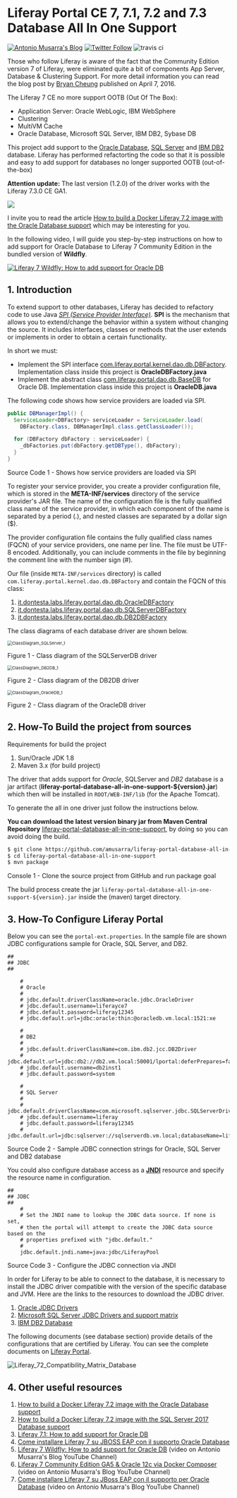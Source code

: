 # Liferay Portal CE 7, 7.1, 7.2 and 7.3 Database All In One Support
[![Antonio Musarra's Blog](https://img.shields.io/badge/maintainer-Antonio_Musarra's_Blog-purple.svg?colorB=6e60cc)](https://www.dontesta.it) 
[![Twitter Follow](https://img.shields.io/twitter/follow/antonio_musarra.svg?style=social&label=%40antonio_musarra%20on%20Twitter&style=plastic)](https://twitter.com/antonio_musarra) ![travis ci](https://travis-ci.org/amusarra/liferay-portal-database-all-in-one-support.svg?branch=master)

Those who follow Liferay is aware of the fact that the Community Edition 
version 7 of Liferay, were eliminated quite a bit of components App Server, 
Database & Clustering Support. For more detail information you can read the 
blog post by [Bryan Cheung]( https://www.liferay.com/it/web/bryan.cheung/blog/-/blogs/liferay-portal-7-ce-app-server-database-clustering-support) published on April 7, 2016.



The Liferay 7 CE no more support OOTB (Out Of The Box):

* Application Server: Oracle WebLogic, IBM WebSphere
* Clustering
* MultiVM Cache
* Oracle Database, Microsoft SQL Server, IBM DB2, Sybase DB



This project add support to the [Oracle Database](https://www.oracle.com/database/), [SQL Server](https://www.microsoft.com/sql-server/sql-server-2019) and [IBM DB2](https://www.ibm.com/products/db2-database) database. 
Liferay has performed refactorting the code so that it is possible and easy 
to add support for databases no longer supported OOTB (out-of-the-box)

**Attention update:** The last version (1.2.0) of the driver works with the 
Liferay 7.3.0 CE GA1.

[<img src="https://www.dontesta.it/wp-content/uploads/2017/04/PayPalMeAntonioMusarra.png">](https://paypal.me/AntonioMusarra)

I invite you to read the article [How to build a Docker Liferay 7.2 image with the Oracle Database support](https://www.dontesta.it/en/2019/08/21/how-to-build-a-docker-liferay-7-2-image-with-the-oracle-database-support/) which 
may be interesting for you. 

In the following video, I will guide you step-by-step instructions on how to 
add support for Oracle Database to Liferay 7 Community Edition in the bundled 
version of **Wildfly**.

[![Liferay 7 Wildfly: How to add support for Oracle DB ](https://img.youtube.com/vi/7fojCjko7Ac/0.jpg)](https://www.youtube.com/watch?v=7fojCjko7Ac)

## 1. Introduction
To extend support to other databases, Liferay has decided to refactory code to 
use Java [*SPI (Service Provider Interface)*](https://docs.oracle.com/javase/tutorial/sound/SPI-intro.html). 
**SPI** is the mechanism that allows you to extend/change the behavior within a 
system without changing the source. It includes interfaces, classes or methods 
that the user extends or implements in order to obtain a certain functionality.

In short we must:
* Implement the SPI interface [com.liferay.portal.kernel.dao.db.DBFactory](https://github.com/liferay/liferay-portal/blob/7.2.1-ga2/portal-kernel/src/com/liferay/portal/kernel/dao/db/DBFactory.java). Implementation class inside this project is **OracleDBFactory.java**
* Implement the abstract class [com.liferay.portal.dao.db.BaseDB](https://github.com/liferay/liferay-portal/blob/7.2.1-ga2/portal-impl/src/com/liferay/portal/dao/db/BaseDB.java) for Oracle DB. Implementation class inside this project is **OracleDB.java**

The following code shows how service providers are loaded via SPI.



```java
public DBManagerImpl() {
  ServiceLoader<DBFactory> serviceLoader = ServiceLoader.load(
    DBFactory.class, DBManagerImpl.class.getClassLoader());

  for (DBFactory dbFactory : serviceLoader) {
    _dbFactories.put(dbFactory.getDBType(), dbFactory);
  }
}
```
Source Code 1 - Shows how service providers are loaded via SPI



To register your service provider, you create a provider configuration file, 
which is stored in the **META-INF/services** directory of the service provider's 
JAR file. The name of the configuration file is the fully qualified class name 
of the service provider, in which each component of the name is separated by a 
period (.), and nested classes are separated by a dollar sign ($).

The provider configuration file contains the fully qualified class names (FQCN) 
of your service providers, one name per line. The file must be UTF-8 encoded. 
Additionally, you can include comments in the file by beginning the comment line 
with the number sign (#).

Our file (inside `META-INF/services` directory) is called `com.liferay.portal.kernel.dao.db.DBFactory` and contain the 
FQCN of this class:

1. [it.dontesta.labs.liferay.portal.dao.db.OracleDBFactory](https://github.com/amusarra/liferay-portal-database-all-in-one-support/blob/master/src/main/java/it/dontesta/labs/liferay/portal/dao/db/OracleDBFactory.java)
2. [it.dontesta.labs.liferay.portal.dao.db.SQLServerDBFactory](https://github.com/amusarra/liferay-portal-database-all-in-one-support/blob/master/src/main/java/it/dontesta/labs/liferay/portal/dao/db/SQLServerDBFactory.java)
3. [it.dontesta.labs.liferay.portal.dao.db.DB2DBFactory](https://github.com/amusarra/liferay-portal-database-all-in-one-support/blob/master/src/main/java/it/dontesta/labs/liferay/portal/dao/db/DB2DBFactory.java)



The class diagrams of each database driver are shown below.



<img src="docs/images/ClassDiagram_SQLServer_1.png" alt="ClassDiagram_SQLServer_1" style="zoom: 67%;" />

Figure 1 - Class diagram of the SQLServerDB driver



<img src="docs/images/ClassDiagram_DB2DB_1.png" alt="ClassDiagram_DB2DB_1" style="zoom: 67%;" />

Figure 2 - Class diagram of the DB2DB driver



<img src="docs/images/ClassDiagram_OracleDB_1.png" alt="ClassDiagram_OracleDB_1" style="zoom:67%;" />


Figure 2 - Class diagram of the OracleDB driver




## 2. How-To Build the project from sources
Requirements for build the project
1. Sun/Oracle JDK 1.8
2. Maven 3.x (for build project)

The driver that adds support for *Oracle*, SQLServer and *DB2* database 
is a jar artifact (**liferay-portal-database-all-in-one-support-${version}.jar**) which 
then will be installed in `ROOT/WEB-INF/lib` (for the Apache Tomcat).

To generate the all in one driver just follow the instructions below.

**You can download the latest version binary jar from Maven Central Repository**
[liferay-portal-database-all-in-one-support](https://search.maven.org/#search%7Cga%7C1%7Cit.dontesta), 
by doing so you can avoid doing the build.



```bash
$ git clone https://github.com/amusarra/liferay-portal-database-all-in-one-support.git
$ cd liferay-portal-database-all-in-one-support
$ mvn package
```

Console 1 - Clone the source project from GitHub and run package goal



The build process create the jar 
`liferay-portal-database-all-in-one-support-${version}.jar` inside the (maven) 
target directory.

## 3. How-To Configure Liferay Portal

Below you can see the `portal-ext.properties`. In the sample file are shown JDBC 
configurations sample for Oracle, SQL Server, and DB2.



```properties
##
## JDBC
##

    #
    # Oracle
    #
    # jdbc.default.driverClassName=oracle.jdbc.OracleDriver
    # jdbc.default.username=liferayce7
    # jdbc.default.password=liferay12345
    # jdbc.default.url=jdbc:oracle:thin:@oracledb.vm.local:1521:xe

    #
    # DB2
    #
    # jdbc.default.driverClassName=com.ibm.db2.jcc.DB2Driver
    # jdbc.default.url=jdbc:db2://db2.vm.local:50001/lportal:deferPrepares=false;fullyMaterializeInputStreams=true;fullyMaterializeLobData=true;progresssiveLocators=2;progressiveStreaming=2;
    # jdbc.default.username=db2inst1
    # jdbc.default.password=system

    #
    # SQL Server
    #
    # jdbc.default.driverClassName=com.microsoft.sqlserver.jdbc.SQLServerDriver
    # jdbc.default.username=liferay
    # jdbc.default.password=liferay12345
    # jdbc.default.url=jdbc:sqlserver://sqlserverdb.vm.local;databaseName=liferayce7
```

Source Code 2 - Sample JDBC connection strings for Oracle, SQL Server and DB2 database



You could also configure database access as a **[JNDI](https://en.wikipedia.org/wiki/Java_Naming_and_Directory_Interface)** resource and specify the 
resource name in configuration.

```properties
##
## JDBC
##
    #
    # Set the JNDI name to lookup the JDBC data source. If none is set,
    # then the portal will attempt to create the JDBC data source based on the
    # properties prefixed with "jdbc.default."
    #
    jdbc.default.jndi.name=java:jdbc/LiferayPool
```

Source Code 3 - Configure the JDBC connection via JNDI



In order for Liferay to be able to connect to the database, it is necessary to 
install the JDBC driver compatible with the version of the specific database and 
JVM. Here are the links to the resources to download the JDBC driver.

1. [Oracle JDBC Drivers](https://www.oracle.com/database/technologies/appdev/jdbc-downloads.html)
2. [Microsoft SQL Server JDBC Drivers and support matrix](https://docs.microsoft.com/en-us/sql/connect/jdbc/microsoft-jdbc-driver-for-sql-server-support-matrix?view=sql-server-ver15)
3. [IBM DB2 Database](https://www.ibm.com/support/pages/db2-jdbc-driver-versions-and-downloads)



The following documents (see database section) provide details of the 
configurations that are certified by Liferay. You can see the complete 
documents on [Liferay Portal](https://web.liferay.com/it/services/support/compatibility-matrix).

![Liferay_72_Compatibility_Matrix_Database](docs/images/Liferay_72_Compatibility_Matrix_Database.png)

## 4. Other useful resources



1. [How to build a Docker Liferay 7.2 image with the Oracle Database support](https://www.dontesta.it/en/2019/08/21/how-to-build-a-docker-liferay-7-2-image-with-the-oracle-database-support/)
2. [How to build a Docker Liferay 7.2 image with the SQL Server 2017 Database support](https://www.dontesta.it/en/2019/10/06/how-to-build-a-docker-liferay-7-2-image-with-the-sql-server-2017-database-support/)
3. [Liferay 7.1: How to add support for Oracle DB](https://www.dontesta.it/en/2018/10/07/liferay-7-1-how-to-add-support-for-oracle-db/)
4. [Come installare Liferay 7 su JBOSS EAP con il supporto Oracle Database](https://www.slideshare.net/amusarra/come-installare-liferay-7-su-jboss-eap-con-il-support-oracle-database) 
5. [Liferay 7 Wildfly: How to add support for Oracle DB](https://www.youtube.com/watch?v=7fojCjko7Ac) (video on Antonio Musarra's Blog YouTube Channel)
6. [Liferay 7 Community Edition GA5 & Oracle 12c via Docker Composer](https://www.youtube.com/watch?v=yLVCEl8L8cU) (video on Antonio Musarra's Blog YouTube Channel)
7. [Come installare Liferay 7 su JBoss EAP con il supporto per Oracle Database](https://www.youtube.com/watch?v=QaVaP89yWiM&t=848s) (video on Antonio Musarra's Blog YouTube Channel)